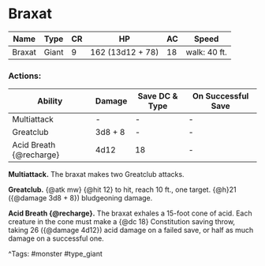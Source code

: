 # Braxat

| Name | Type | CR | HP | AC | Speed |
|------|------|----|----|----|-------|
| Braxat | Giant | 9 | 162 (13d12 + 78) | 18 | walk: 40 ft. |

### Actions:

| Ability | Damage | Save DC & Type | On Successful Save |
|---------|--------|----------------|--------------------|
| Multiattack | - | - | - |
| Greatclub | 3d8 + 8 | - | - |
| Acid Breath {@recharge} | 4d12 | 18 | - |


**Multiattack.** The braxat makes two Greatclub attacks.

**Greatclub.** {@atk mw} {@hit 12} to hit, reach 10 ft., one target. {@h}21 ({@damage 3d8 + 8}) bludgeoning damage.

**Acid Breath {@recharge}.** The braxat exhales a 15-foot cone of acid. Each creature in the cone must make a {@dc 18} Constitution saving throw, taking 26 ({@damage 4d12}) acid damage on a failed save, or half as much damage on a successful one.

^Tags: #monster #type_giant